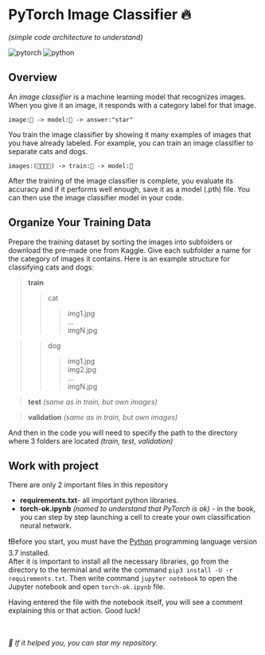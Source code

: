 # PyTorch Image Classifier 🔥
*(simple code architecture to understand)*

![pytorch](https://img.shields.io/badge/1.12.1-torch-red?logo=pytorch&logoColor=white)
![python](https://img.shields.io/badge/3.7.x-python-blue?logo=python&logoColor=white)

## Overview

An *image classifier* is a machine learning model that recognizes images. When you give it an image, it responds with a category label for that image.

	image:🌠 -> model:🤖 -> answer:"star"

You train the image classifier by showing it many examples of images that you have already labeled. For example, you can train an image classifier to separate cats and dogs.
	
	images:(🐶🐱🐶🐱) -> train:🧠 -> model:🤖

After the training of the image classifier is complete, you evaluate its accuracy and if it performs well enough, save it as a model (.pth) file. You can then use the image classifier model in your code.


## Organize Your Training Data

Prepare the training dataset by sorting the images into subfolders or download the pre-made one from Kaggle. Give each subfolder a name for the category of images it contains. Here is an example structure for classifying cats and dogs:

> **train**
>> cat
>>> img1.jpg\
>>> ...\
>>> imgN.jpg

>> dog
>>> img1.jpg\
>>> img2.jpg\
>>> ...\
>>> imgN.jpg

> **test** *(same as in train, but own images)*

> **validation** *(same as in train, but own images)*

And then in the code you will need to specify the path to the directory where 3 folders are located *(train, test, validation)*


## Work with project

There are only 2 important files in this repository

- **requirements.txt**- all important python libraries.
- **torch-ok.ipynb** *(named to understand that PyTorch is ok)* - in the book, you can step by step launching a cell to create your own classification neural network.

❗️Before you start, you must have the [Python](https://www.python.org/downloads/) programming language version 3.7 installed.\
 After it is important to install all the necessary libraries, go from the directory to the terminal and write the command `pip3 install -U -r requirements.txt`. Then write command `jupyter notebook` to open the Jupyter notebook and open `torch-ok.ipynb` file.

Having entered the file with the notebook itself, you will see a comment explaining this or that action. Good luck!

\
\
*🌟 If it helped you, you can star my repository.*

